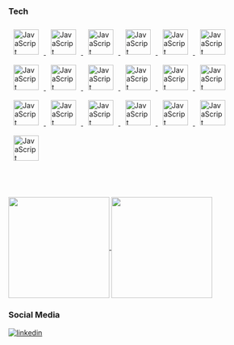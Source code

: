 ### Tech

<a title="Javascript" href="https://www.javascript.com/" target="_blank">
  <img style="margin: 10px" src="https://skillicons.dev/icons?i=js&theme=light" alt="JavaScript" height="50" />
</a>
<a title="lit" href="https://www.javascript.com/" target="_blank">
  <img style="margin: 10px" src="https://skillicons.dev/icons?i=lit&theme=light" alt="JavaScript" height="50" />
</a>  
<a title="react" href="https://www.javascript.com/" target="_blank">
  <img style="margin: 10px" src="https://skillicons.dev/icons?i=react&theme=light" alt="JavaScript" height="50" />
</a>
<a title="nextjs" href="https://www.javascript.com/" target="_blank">
  <img style="margin: 10px" src="https://skillicons.dev/icons?i=nextjs&theme=light" alt="JavaScript" height="50" />
</a>  
<a title="vue" href="https://www.javascript.com/" target="_blank">
  <img style="margin: 10px" src="https://skillicons.dev/icons?i=vue&theme=light" alt="JavaScript" height="50" />
</a>  
<a title="nuxtjs" href="https://www.javascript.com/" target="_blank">
  <img style="margin: 10px" src="https://skillicons.dev/icons?i=nuxtjs&theme=light" alt="JavaScript" height="50" />
</a> 
<a title="redux" href="https://www.javascript.com/" target="_blank">
  <img style="margin: 10px" src="https://skillicons.dev/icons?i=redux&theme=light" alt="JavaScript" height="50" />
</a> 
<a title="gulp" href="https://www.javascript.com/" target="_blank">
  <img style="margin: 10px" src="https://skillicons.dev/icons?i=gulp&theme=light" alt="JavaScript" height="50" />
</a>
<a title="jquery" href="https://www.javascript.com/" target="_blank">
  <img style="margin: 10px" src="https://skillicons.dev/icons?i=jquery&theme=light" alt="JavaScript" height="50" />
</a>
<a title="typescript" href="https://www.javascript.com/" target="_blank">
  <img style="margin: 10px" src="https://skillicons.dev/icons?i=typescript&theme=light" alt="JavaScript" height="50" />
</a>
<a title="HTML" href="https://www.javascript.com/" target="_blank">
  <img style="margin: 10px" src="https://skillicons.dev/icons?i=html&theme=light" alt="JavaScript" height="50" />
</a>
<a title="CSS" href="https://www.javascript.com/" target="_blank">
  <img style="margin: 10px" src="https://skillicons.dev/icons?i=css&theme=light" alt="JavaScript" height="50" />
</a> 
<a title="SCSS" href="https://www.javascript.com/" target="_blank">
  <img style="margin: 10px" src="https://skillicons.dev/icons?i=scss&theme=light" alt="JavaScript" height="50" />
</a> 
<a title="Bootstrap" href="https://www.javascript.com/" target="_blank">
  <img style="margin: 10px" src="https://skillicons.dev/icons?i=bootstrap&theme=light" alt="JavaScript" height="50" />
</a>
<a title="Tailwind" href="https://www.javascript.com/" target="_blank">
  <img style="margin: 10px" src="https://skillicons.dev/icons?i=tailwind&theme=light" alt="JavaScript" height="50" />
</a>
<a title=".NET" href="https://www.javascript.com/" target="_blank">
  <img style="margin: 10px" src="https://skillicons.dev/icons?i=dotnet&theme=light" alt="JavaScript" height="50" />
</a>
<a title="C#" href="https://www.javascript.com/" target="_blank">
  <img style="margin: 10px" src="https://skillicons.dev/icons?i=cs&theme=light" alt="JavaScript" height="50" />
</a>
<a title="MSSQL" href="https://www.javascript.com/" target="_blank">
  <img style="margin: 10px" src="https://github.com/onemarc/tech-icons/blob/main/icons/mssqlserver-dark.svg" alt="JavaScript" height="50" />
</a>
<a title="D3" href="https://d3js.org/" target="_blank">
  <img style="margin: 10px" src="https://skillicons.dev/icons?i=d3&theme=light" alt="JavaScript" height="50" />
</a>

</br></br>


<a href="https://github.com/UgurMamak">
  <img height=200 align="center" src="https://github-readme-stats.vercel.app/api?username=UgurMamak&show_icons=true&locale=en&theme=buefy&include_all_commits=true&count_private=true" />
</a>
<a href="https://github.com/UgurMamak">
  <img height=200 align="center" src="https://github-readme-stats.vercel.app/api/top-langs?username=UgurMamak&show_icons=true&locale=en&layout=compact&langs_count=8&theme=buefy" />
</a>


### Social Media
[![linkedin](https://img.shields.io/badge/Linkedin-000000?style=for-the-badge&logo=Linkedin&logoColor=white)](https://www.linkedin.com/in/ugur-mamak/)


<!--
**UgurMamak/UgurMamak** is a ✨ _special_ ✨ repository because its `README.md` (this file) appears on your GitHub profile.

Here are some ideas to get you started:

- 🔭 I’m currently working on ...
- 🌱 I’m currently learning ...
- 👯 I’m looking to collaborate on ...
- 🤔 I’m looking for help with ...
- 💬 Ask me about ...
- 📫 How to reach me: ...
- 😄 Pronouns: ...
- ⚡ Fun fact: ...
-->







